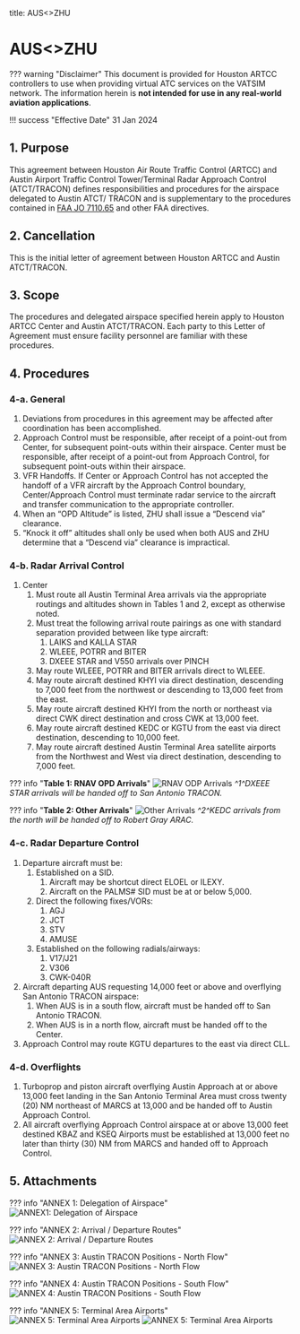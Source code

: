 title: AUS<>ZHU
# AUS<>ZHU
??? warning "Disclaimer"
    This document is provided for Houston ARTCC controllers to use when providing virtual ATC services on the VATSIM network. The information herein is **not intended for use in any real-world aviation applications**.

!!! success "Effective Date"
    31 Jan 2024

## 1. Purpose
This agreement between Houston Air Route Traffic Control (ARTCC) and Austin Airport Traffic Control Tower/Terminal Radar Approach Control (ATCT/TRACON) defines responsibilities and procedures for the airspace delegated to Austin ATCT/ TRACON and is supplementary to the procedures contained in [FAA JO 7110.65](https://www.faa.gov/air_traffic/publications/atpubs/atc_html/) and other FAA directives.
## 2. Cancellation
This is the initial letter of agreement between Houston ARTCC and Austin ATCT/TRACON.
## 3. Scope
The procedures and delegated airspace specified herein apply to Houston ARTCC Center and Austin ATCT/TRACON. Each party to this Letter of Agreement must ensure facility
personnel are familiar with these procedures.
## 4. Procedures
### 4-a. General

1. Deviations from procedures in this agreement may be affected after coordination has been accomplished.
1. Approach Control must be responsible, after receipt of a point-out from Center, for subsequent point-outs within their airspace. Center must be responsible, after receipt of a point-out from Approach Control, for subsequent point-outs within their airspace.
1. VFR Handoffs. If Center or Approach Control has not accepted the handoff of a VFR aircraft by the Approach Control boundary, Center/Approach Control must terminate radar service to the aircraft and transfer communication to the appropriate controller.
1. When an “OPD Altitude” is listed, ZHU shall issue a “Descend via” clearance.
1. “Knock it off” altitudes shall only be used when both AUS and ZHU determine that a “Descend via” clearance is impractical.

### 4-b. Radar Arrival Control
1. Center
    1. Must route all Austin Terminal Area arrivals via the appropriate routings and altitudes shown in Tables 1 and 2, except as otherwise noted.
    1. Must treat the following arrival route pairings as one with standard separation provided between like type aircraft:
        1. LAIKS and KALLA STAR
        1. WLEEE, POTRR and BITER
        1. DXEEE STAR and V550 arrivals over PINCH
    1. May route WLEEE, POTRR and BITER arrivals direct to WLEEE.
    1. May route aircraft destined KHYI via direct destination, descending to 7,000 feet from the northwest or descending to 13,000 feet from the east.
    1. May route aircraft destined KHYI from the north or northeast via direct CWK direct destination and cross CWK at 13,000 feet.
    1. May route aircraft destined KEDC or KGTU from the east via direct destination, descending to 10,000 feet.
    1. May route aircraft destined Austin Terminal Area satellite airports from the Northwest and West via direct destination, descending to 7,000 feet.

??? info "**Table 1: RNAV OPD Arrivals**"
    ![RNAV ODP Arrivals](../assets/aus-zhu-table1.png)
    *^1^DXEEE STAR arrivals will be handed off to San Antonio TRACON.*

??? info "**Table 2: Other Arrivals**"
    ![Other Arrivals](../assets/aus-zhu-table2.png)
    *^2^KEDC arrivals from the north will be handed off to Robert Gray ARAC.*

### 4-c. Radar Departure Control

1. Departure aircraft must be:
    1. Established on a SID.
        1. Aircraft may be shortcut direct ELOEL or ILEXY.
        1. Aircraft on the PALMS# SID must be at or below 5,000.
    1. Direct the following fixes/VORs:
        1. AGJ
        1. JCT
        1. STV
        1. AMUSE
    1. Established on the following radials/airways:
        1. V17/J21
        1. V306
        1. CWK-040R
1. Aircraft departing AUS requesting 14,000 feet or above and overflying San Antonio TRACON airspace:
    1. When AUS is in a south flow, aircraft must be handed off to San Antonio TRACON.
    1. When AUS is in a north flow, aircraft must be handed off to the Center.
1. Approach Control may route KGTU departures to the east via direct CLL.

### 4-d. Overflights
1. Turboprop and piston aircraft overflying Austin Approach at or above 13,000 feet landing in the San Antonio Terminal Area must cross twenty (20) NM northeast of MARCS at 13,000 and be handed off to Austin Approach Control.
1. All aircraft overflying Approach Control airspace at or above 13,000 feet destined KBAZ and KSEQ Airports must be established at 13,000 feet no later than thirty (30) NM from MARCS and handed off to Approach Control.

## 5. Attachments
??? info "ANNEX 1: Delegation of Airspace"
    ![ANNEX1: Delegation of Airspace](../assets/aus-zhu-annex1.png)

??? info "ANNEX 2: Arrival / Departure Routes"
    ![ANNEX 2: Arrival / Departure Routes](../assets/aus-zhu-annex2.png)

??? info "ANNEX 3: Austin TRACON Positions - North Flow"
    ![ANNEX 3: Austin TRACON Positions - North Flow](../assets/aus-zhu-annex3.png)

??? info "ANNEX 4: Austin TRACON Positions - South Flow"
    ![ANNEX 4: Austin TRACON Positions - South Flow](../assets/aus-zhu-annex4.png)

??? info "ANNEX 5: Terminal Area Airports"
    ![ANNEX 5: Terminal Area Airports](../assets/aus-zhu-annex5-1.png)
    ![ANNEX 5: Terminal Area Airports](../assets/aus-zhu-annex5-2.png)